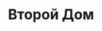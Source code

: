 --- 
title: "Второй Дом" 
site: "http://www.vtoroydom.com.ua" 
town: "Ялта" 
tel: ["+7 978 733-55-00, +7 978 733-55-11, +38 050 360-47-97, +38 0654 23–48–18"] 
address: "Россия, Республика Крым, г. Ялта, ул. Садовая/Ленина, дом 3/13," 
mail: "alla@vtoroydom.com.ua" 
--- 